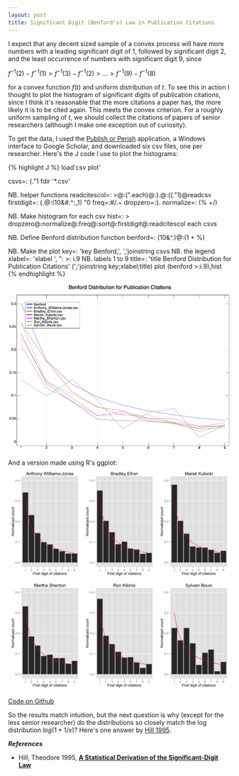 ```yaml
---
layout: post
title: Significant Digit (Benford's) Law in Publication Citations
---
```


I expect that any decent sized sample of a convex process will have more numbers
with a leading significant digit of 1, followed by significant digit 2, and
the least occurrence of numbers with significant digit 9, since

$f^{-1}(2) - f^{-1}(1) > f^{-1}(3) - f^{-1}(2) > ... > f^{-1}(9) - f^{-1}(8)$

 for a convex function $f(t)$ and uniform distribution of $t$.  To see this in
action I thought to plot the histogram of significant digits of publication
citations, since I think it's reasonable that the more citations a paper has,
the more likely it is to be cited again.  This meets the convex criterion.  For
a roughly uniform sampling of $t$, we should collect the citations of papers
of senior researchers (although I make one exception out of curiosity).

To get the data, I used the [Publish or Perish](http://www.harzing.com/pop.htm)
application, a Windows interface to Google Scholar, and downloaded six
csv files, one per researcher.  Here's the J code I use to plot the histograms:

{% highlight J %}
load'csv plot'

csvs=: {."1 fdir '*.csv'

NB. helper functions
readcitescol=: >@:(".each)@:}.@:({."1)@readcsv
firstdigit=: {.@:(10&#.^:_1) "0
freq=:#/.~
dropzero=:}.
normalize=: (% +/)

NB. Make histogram for each csv
hist=: > dropzero@:normalize@:freq@:sort@:firstdigit@:readcitescol each csvs

NB. Define Benford distribution function
benford=: (10&^.)@:(1 + %)

NB. Make the plot
key=: 'key Benford,', ','joinstring csvs  NB. the legend
xlabel=: 'xlabel ', ": >: i.9  NB. labels 1 to 9
title=: 'title Benford Distribution for Publication Citations'
(';'joinstring key;xlabel;title) plot (benford >:i.9),hist
{% endhighlight %}


![](https://raw.githubusercontent.com/reckbo/citations-and-benfords-law/master/benford_citations_J.png)

And a version made using R's ggplot:
![](https://raw.githubusercontent.com/reckbo/citations-and-benfords-law/master/benford_citations_R.png)

[Code on Github](https://github.com/reckbo/citations-and-benfords-law/)

So the results match intuition, but the next question is why (except for
the less senior researcher) do the distributions so closely match
the log distribution $log(1 + 1/x)$?  Here's one answer by [Hill 1995](https://projecteuclid.org/euclid.ss/1177009869).

<i><b>References</b></i>

* Hill, Theodore 1995,  **[A Statistical Derivation of the Significant-Digit Law](https://projecteuclid.org/euclid.ss/1177009869)**
